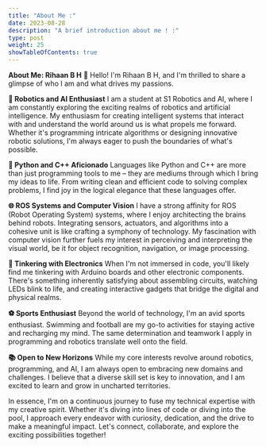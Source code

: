```yaml
---
title: "About Me :"
date: 2023-08-28
description: "A brief introduction about me ! :"
type: post
weight: 25
showTableOfContents: true
---
```



**About Me: Rihaan B H**
👋 Hello! I'm Rihaan B H, and I'm thrilled to share a glimpse of who I am and what drives my passions.

**🤖 Robotics and AI Enthusiast**
I am a student at S1 Robotics and AI, where I am constantly exploring the exciting realms of robotics and artificial intelligence. My enthusiasm for creating intelligent systems that interact with and understand the world around us is what propels me forward. Whether it's programming intricate algorithms or designing innovative robotic solutions, I'm always eager to push the boundaries of what's possible.

**🐍 Python and C++ Aficionado**
Languages like Python and C++ are more than just programming tools to me – they are mediums through which I bring my ideas to life. From writing clean and efficient code to solving complex problems, I find joy in the logical elegance that these languages offer.

**🌐 ROS Systems and Computer Vision**
I have a strong affinity for ROS (Robot Operating System) systems, where I enjoy architecting the brains behind robots. Integrating sensors, actuators, and algorithms into a cohesive unit is like crafting a symphony of technology. My fascination with computer vision further fuels my interest in perceiving and interpreting the visual world, be it for object recognition, navigation, or image processing.

**🔌 Tinkering with Electronics**
When I'm not immersed in code, you'll likely find me tinkering with Arduino boards and other electronic components. There's something inherently satisfying about assembling circuits, watching LEDs blink to life, and creating interactive gadgets that bridge the digital and physical realms.

**⚽ Sports Enthusiast**
Beyond the world of technology, I'm an avid sports enthusiast. Swimming and football are my go-to activities for staying active and recharging my mind. The same determination and teamwork I apply in programming and robotics translate well onto the field.

**📚 Open to New Horizons**
While my core interests revolve around robotics, programming, and AI, I am always open to embracing new domains and challenges. I believe that a diverse skill set is key to innovation, and I am excited to learn and grow in uncharted territories.

In essence, I'm on a continuous journey to fuse my technical expertise with my creative spirit. Whether it's diving into lines of code or diving into the pool, I approach every endeavor with curiosity, dedication, and the drive to make a meaningful impact. Let's connect, collaborate, and explore the exciting possibilities together!

